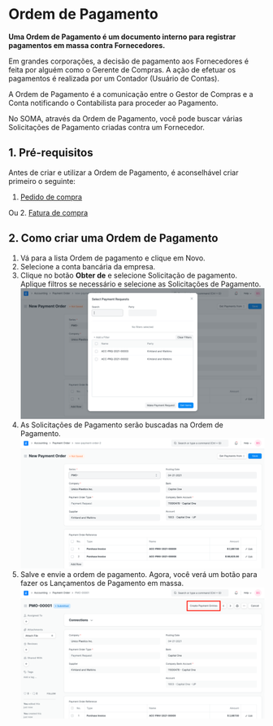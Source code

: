# Ordem de Pagamento


**Uma Ordem de Pagamento é um documento interno para registrar pagamentos em massa contra Fornecedores.**


Em grandes corporações, a decisão de pagamento aos Fornecedores é feita por alguém como o Gerente de Compras. A ação de efetuar os pagamentos é realizada por um Contador (Usuário de Contas).


A Ordem de Pagamento é a comunicação entre o Gestor de Compras e a Conta notificando o Contabilista para proceder ao Pagamento.


No SOMA, através da Ordem de Pagamento, você pode buscar várias Solicitações de Pagamento criadas contra um Fornecedor.


## 1. Pré-requisitos


Antes de criar e utilizar a Ordem de Pagamento, é aconselhável criar primeiro o seguinte:


1. [Pedido de compra](/docs/pt/buying/purchase-order)


Ou
2. [Fatura de compra](/docs/pt/accounts/purchase-invoice)


## 2. Como criar uma Ordem de Pagamento


1. Vá para a lista Ordem de pagamento e clique em Novo.
2. Selecione a conta bancária da empresa.
3. Clique no botão **Obter de** e selecione Solicitação de pagamento. Aplique filtros se necessário e selecione as Solicitações de Pagamento.
![Pesquisa de pedido de pagamento](/files/payment-order-fetch.png)
4. As Solicitações de Pagamento serão buscadas na Ordem de Pagamento.
![Busca de pedido de pagamento](/files/payment-order.png)
5. Salve e envie a ordem de pagamento. Agora, você verá um botão para fazer os Lançamentos de Pagamento em massa.
![Buscar pedido de pagamento](/files/payment-order-submit.png)
